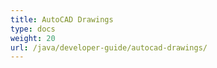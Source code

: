 ```yaml
---
title: AutoCAD Drawings
type: docs
weight: 20
url: /java/developer-guide/autocad-drawings/
---
```



